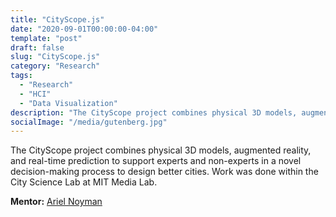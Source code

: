 ```yaml
---
title: "CityScope.js"
date: "2020-09-01T00:00:00-04:00"
template: "post"
draft: false
slug: "CityScope.js"
category: "Research"
tags:
  - "Research"
  - "HCI"
  - "Data Visualization"
description: "The CityScope project combines physical 3D models, augmented reality, and real-time prediction to support experts and non-experts in a novel decision-making process to design better cities. Work was done within the City Science Lab at MIT Media Lab. "
socialImage: "/media/gutenberg.jpg"
---
```


The CityScope project combines physical 3D models, augmented reality, and real-time prediction to support experts and non-experts in a novel decision-making process to design better cities. Work was done within the City Science Lab at MIT Media Lab.

**Mentor:** [Ariel Noyman](https://www.media.mit.edu/people/noyman/overview/)

